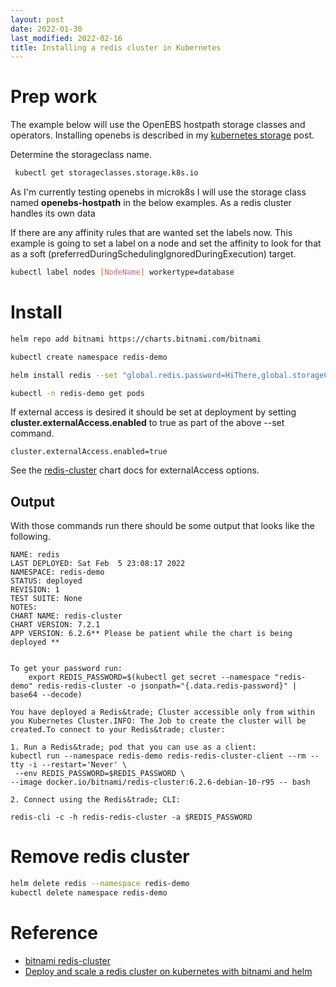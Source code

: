 ```yaml
---
layout: post
date: 2022-01-30
last_modified: 2022-02-16
title: Installing a redis cluster in Kubernetes
---
```


# Prep work

The example below will use the OpenEBS hostpath storage classes and operators.  Installing openebs is described in my [kubernetes storage](https://majorsilence.com/news/2022/02/05/kubernetes-storage.html) post.



Determine the storageclass name.

```bash
 kubectl get storageclasses.storage.k8s.io
 ```

As I'm currently testing openebs in microk8s I will use the storage class named __openebs-hostpath__ in the below examples.  As a redis cluster handles its own data 


If there are any affinity rules that are wanted set the labels now.  This example is going to set a label on a node and set the affinity to look for that as a soft (preferredDuringSchedulingIgnoredDuringExecution) target.

```bash
kubectl label nodes [NodeName] workertype=database
```

# Install


```bash
helm repo add bitnami https://charts.bitnami.com/bitnami

kubectl create namespace redis-demo

helm install redis --set "global.redis.password=HiThere,global.storageClass=openebs-hostpath,redis.nodeAffinityPreset.type=soft,redis.nodeAffinityPreset.key=workertype,redis.nodeAffinityPreset.values[0]=database" bitnami/redis-cluster --namespace redis-demo

kubectl -n redis-demo get pods
```

If external access is desired it should be set at deployment by setting __cluster.externalAccess.enabled__ to true as part of the above --set command.

```
cluster.externalAccess.enabled=true
```

See the [redis-cluster](https://artifacthub.io/packages/helm/bitnami/redis-cluster) chart docs for externalAccess options.


## Output

With those commands run there should be some output that looks like the following.

```
NAME: redis
LAST DEPLOYED: Sat Feb  5 23:08:17 2022
NAMESPACE: redis-demo
STATUS: deployed
REVISION: 1
TEST SUITE: None
NOTES:
CHART NAME: redis-cluster
CHART VERSION: 7.2.1
APP VERSION: 6.2.6** Please be patient while the chart is being deployed **


To get your password run:
    export REDIS_PASSWORD=$(kubectl get secret --namespace "redis-demo" redis-redis-cluster -o jsonpath="{.data.redis-password}" | base64 --decode)

You have deployed a Redis&trade; Cluster accessible only from within you Kubernetes Cluster.INFO: The Job to create the cluster will be created.To connect to your Redis&trade; cluster:

1. Run a Redis&trade; pod that you can use as a client:
kubectl run --namespace redis-demo redis-redis-cluster-client --rm --tty -i --restart='Never' \
 --env REDIS_PASSWORD=$REDIS_PASSWORD \
--image docker.io/bitnami/redis-cluster:6.2.6-debian-10-r95 -- bash

2. Connect using the Redis&trade; CLI:

redis-cli -c -h redis-redis-cluster -a $REDIS_PASSWORD

```


# Remove redis cluster

```bash
helm delete redis --namespace redis-demo
kubectl delete namespace redis-demo
```


# Reference

* [bitnami redis-cluster](https://artifacthub.io/packages/helm/bitnami/redis-cluster)
* [Deploy and scale a redis cluster on kubernetes with bitnami and helm](https://engineering.bitnami.com/articles/deploy-and-scale-a-redis-cluster-on-kubernetes-with-bitnami-and-helm.html)

